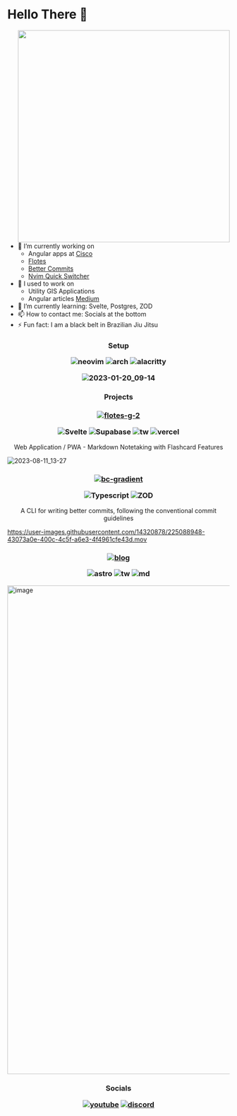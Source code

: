 # Hello There 👋 
<img align="right" src="https://i.pinimg.com/originals/f0/71/70/f07170d92b9b3e88a823c0e2d83411ca.gif" width="480">

- 🔭 I’m currently working on
  - Angular apps at [Cisco](https://www.cisco.com/c/m/en_us/customer-experience/index.html)
  - [Flotes](https://flotes.app)
  - [Better Commits](https://github.com/Everduin94/better-commits)
  - [Nvim Quick Switcher](https://github.com/Everduin94/nvim-quick-switcher)
- 🌳 I used to work on
  - Utility GIS Applications
  - Angular articles [Medium](https://erxk.medium.com/)
- 🌱 I’m currently learning: Svelte, Postgres, ZOD
- 📫 How to contact me: Socials at the bottom
- ⚡ Fun fact: I am a black belt in Brazilian Jiu Jitsu


<p></p>

<h3 align="center">

Setup 

![neovim](https://img.shields.io/badge/NeoVim-%2357A143.svg?&style=for-the-badge&logo=neovim&logoColor=white)
![arch](https://img.shields.io/badge/Arch_Linux-1793D1?style=for-the-badge&logo=arch-linux&logoColor=white)
![alacritty](https://img.shields.io/badge/alacritty-F46D01?style=for-the-badge&logo=alacritty&logoColor=white)

![2023-01-20_09-14](https://user-images.githubusercontent.com/14320878/213733111-e5d19744-a869-4d7f-b9e0-74d6625dceed.png)
</h3>



<p></p>

<h3 align="center">
Projects
</h3>

<h3 align="center">
  

[![flotes-g-2](https://github.com/Everduin94/Everduin94/assets/14320878/b0fd0aa5-ca9d-4a2d-8579-7616140927a7)](https://flotes.app)
  

 
![Svelte](https://img.shields.io/badge/svelte-%23f1413d.svg?style=for-the-badge&logo=svelte&logoColor=white)
![Supabase](https://img.shields.io/badge/Supabase-3ECF8E?style=for-the-badge&logo=supabase&logoColor=white)
![tw](https://img.shields.io/badge/Tailwind%20CSS-06B6D4.svg?style=for-the-badge&logo=Tailwind-CSS&logoColor=white)
![vercel](https://img.shields.io/badge/Vercel-000000?style=for-the-badge&logo=vercel&logoColor=white)


 

</h3>

<p align="center">
Web Application / PWA - Markdown Notetaking with Flashcard Features 
</p>

![2023-08-11_13-27](https://github.com/Everduin94/Everduin94/assets/14320878/552f78ae-0b60-4686-b4f2-da07b2f36826)

<h3 align="center">

[![bc-gradient](https://github.com/Everduin94/better-commits/assets/14320878/2f94e6ea-a40f-4f3e-b0b2-5cc7d83a9a7d)](https://github.com/Everduin94/better-commits)

![Typescript](https://img.shields.io/badge/Typescript-3178C6?style=for-the-badge&logo=TypeScript&logoColor=white)
![ZOD](https://img.shields.io/badge/💎_ZOD-302D41?style=for-the-badge&logoColor=white)
</h3>

<p align="center">
A CLI for writing better commits, following the conventional commit guidelines	
</p>

https://user-images.githubusercontent.com/14320878/225088948-43073a0e-400c-4c5f-a6e3-4f4961cfe43d.mov

<h3 align="center">

[![blog](https://github.com/Everduin94/Everduin94/assets/14320878/cf40a4d0-e428-48a5-a159-220c30e163eb)](https://blog.flotes.app)

![astro](https://img.shields.io/badge/Astro-FF5D01.svg?style=for-the-badge&logo=Astro&logoColor=white)
![tw](https://img.shields.io/badge/Tailwind%20CSS-06B6D4.svg?style=for-the-badge&logo=Tailwind-CSS&logoColor=white)
![md](https://img.shields.io/badge/Markdown-000000.svg?style=for-the-badge&logo=Markdown&logoColor=white)
</h3>


<img width="1106" alt="image" src="https://user-images.githubusercontent.com/14320878/225348986-3b3b1bca-7b94-484f-aab8-7570ccb3c58b.png">


<h3 align="center">

Socials 

[![youtube](https://img.shields.io/badge/YouTube-FF0000?&style=for-the-badge&logo=youtube&logoColor=white)](https://www.youtube.com/channel/UC0JUSnGOjqEQqhDFr3R7-hA)
[![discord](https://img.shields.io/badge/Discord-5865F2?&style=for-the-badge&logo=discord&logoColor=white)](https://discordapp.com/users/boogersllc)

</h3>


<!--
### Setup 2022 and Before
![daily driver](daily-driver.png)
![tiling](tiling-window-manager.png)
-->
